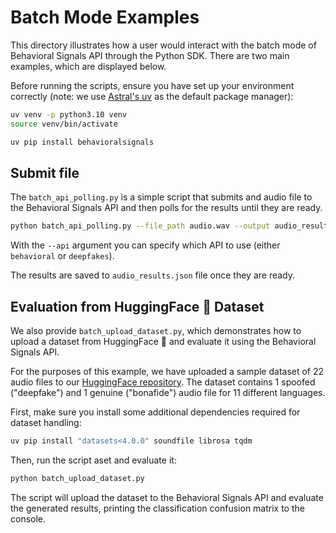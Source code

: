 # Batch Mode Examples

This directory illustrates how a user would interact with the batch mode of Behavioral Signals API through the Python SDK.
There are two main examples, which are displayed below.

Before running the scripts, ensure you have set up your environment correctly (note: we use [Astral's uv](https://docs.astral.sh/uv/) as the default package manager):
```bash
uv venv -p python3.10 venv
source venv/bin/activate

uv pip install behavioralsignals
```

## Submit file

The `batch_api_polling.py` is a simple script that submits and audio file to the Behavioral Signals API and then polls for the results until they are ready.
```bash
python batch_api_polling.py --file_path audio.wav --output audio_results.json --api behavioral
```
With the `--api` argument you can specify which API to use (either `behavioral` or `deepfakes`).

The results are saved to `audio_results.json` file once they are ready.

## Evaluation from HuggingFace 🤗 Dataset

We also provide `batch_upload_dataset.py`, which demonstrates how to upload a dataset from HuggingFace 🤗 and evaluate it using the Behavioral Signals API.

For the purposes of this example, we have uploaded a sample dataset of 22 audio files to our [HuggingFace repository](https://huggingface.co/datasets/behavioralsignals/audio-deepfakes-demo).
The dataset contains 1 spoofed ("deepfake") and 1 genuine ("bonafide") audio file for 11 different languages.

First, make sure you install some additional dependencies required for dataset handling:
```bash
uv pip install "datasets<4.0.0" soundfile librosa tqdm
```

Then, run the script aset and evaluate it:
```bash
python batch_upload_dataset.py
```

The script will upload the dataset to the Behavioral Signals API and evaluate the generated results, printing the classification confusion matrix to the console.